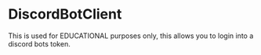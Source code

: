 # DiscordBotClient
This is used for EDUCATIONAL purposes only,
this allows you to login into a discord bots token.

